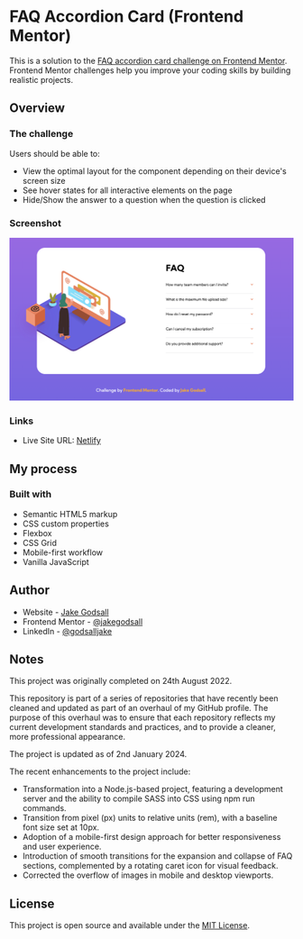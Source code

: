 # FAQ Accordion Card (Frontend Mentor)

This is a solution to the [FAQ accordion card challenge on Frontend Mentor](https://www.frontendmentor.io/challenges/faq-accordion-card-XlyjD0Oam). Frontend Mentor challenges help you improve your coding skills by building realistic projects.

## Overview

### The challenge

Users should be able to:

- View the optimal layout for the component depending on their device's screen size
- See hover states for all interactive elements on the page
- Hide/Show the answer to a question when the question is clicked

### Screenshot

<img src="./complete/desktop.png" alt="Desktop layout" width=600px>

### Links

- Live Site URL: [Netlify](https://jakegodsall-faq-accordion.netlify.app/)

## My process

### Built with

- Semantic HTML5 markup
- CSS custom properties
- Flexbox
- CSS Grid
- Mobile-first workflow
- Vanilla JavaScript

## Author

- Website - [Jake Godsall](https://jakegodsall.com)
- Frontend Mentor - [@jakegodsall](https://www.frontendmentor.io/profile/jakegodsall)
- LinkedIn - [@godsalljake](https://www.linkedin.com/in/godsalljake/)

## Notes

This project was originally completed on 24th August 2022.

This repository is part of a series of repositories that have recently been cleaned and updated as part of an overhaul of my GitHub profile. The purpose of this overhaul was to ensure that each repository reflects my current development standards and practices, and to provide a cleaner, more professional appearance.

The project is updated as of 2nd January 2024.

The recent enhancements to the project include:

- Transformation into a Node.js-based project, featuring a development server and the ability to compile SASS into CSS using npm run commands.
- Transition from pixel (px) units to relative units (rem), with a baseline font size set at 10px.
- Adoption of a mobile-first design approach for better responsiveness and user experience.
- Introduction of smooth transitions for the expansion and collapse of FAQ sections, complemented by a rotating caret icon for visual feedback.
- Corrected the overflow of images in mobile and desktop viewports.

## License

This project is open source and available under the [MIT License](https://github.com/jakegodsall/fm-faq-accordion-card/blob/master/LICENSE).
